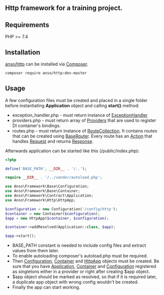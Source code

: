 ## Http framework for a training project.

## Requirements

PHP >= 7.4

## Installation

[anso/http](https://github.com/VioletTrain/http) can be installed via [Composer](https://getcomposer.org).

```bash
composer require anso/http:dev-master
```

## Usage

A few configuration files must be created and placed in a single folder before instantiating __Application__ object 
and calling __start()__ method:

- exception_handler.php - must return instance of
[ExceptionHandler](https://github.com/VioletTrain/contract/blob/master/src/ExceptionHandler.php)
- providers.php - must return array of
[Providers](https://github.com/VioletTrain/contract/blob/master/src/Provider.php) 
that are used to register DI container's bindings.
- routes.php - must return instance of 
[RouteCollection](https://github.com/VioletTrain/http/blob/master/src/Routing/RouteCollection.php). 
It contains routes that can be created using 
[BaseRouter](https://github.com/VioletTrain/http/blob/master/src/Routing/BaseRouter.php).
Every route has an 
[Action](https://github.com/VioletTrain/http/blob/master/src/Contract/Routing/Action.php) 
that handles 
[Request](https://github.com/VioletTrain/http/blob/master/src/Request.php)
and returns
[Response](https://github.com/VioletTrain/http/blob/master/src/Response.php).

Afterwards application can be started like this (/public/index.php):

```php
<?php

define('BASE_PATH', __DIR__ . '/..');

require __DIR__ . '/../vendor/autoload.php';

use Anso\Framework\Base\Configuration;
use Anso\Framework\Base\Container;
use Anso\Framework\Contract\Application;
use Anso\Framework\Http\HttpApp;

$configuration = new Configuration('/config/http');
$container = new Container($configuration);
$app = new HttpApp($container, $configuration);

$container->addResolved(Application::class, $app);

$app->start();
```

- BASE_PATH constant is needed to include config files and extract values from them later.
- To enable autoloading composer's autoload.php must be required.
- Then 
[Configuration](https://github.com/VioletTrain/base/blob/master/src/Configuration.php), 
[Container](https://github.com/VioletTrain/base/blob/master/src/Container.php) 
and 
[HttpApp](https://github.com/VioletTrain/http/blob/master/src/HttpApp.php)
objects must be created. Be sure that you have 
[Application](https://github.com/VioletTrain/contract/blob/master/src/Application.php), 
[Container](https://github.com/VioletTrain/contract/blob/master/src/Container.php)
and 
[Configuration](https://github.com/VioletTrain/base/blob/master/src/Configuration.php)
registered as singletons either in a provider or right after creating $app object.
- $app object should be marked as resolved, so that if it is required later, a duplicate app object with wrong config wouldn't be created.
- Finally the app can start working.
